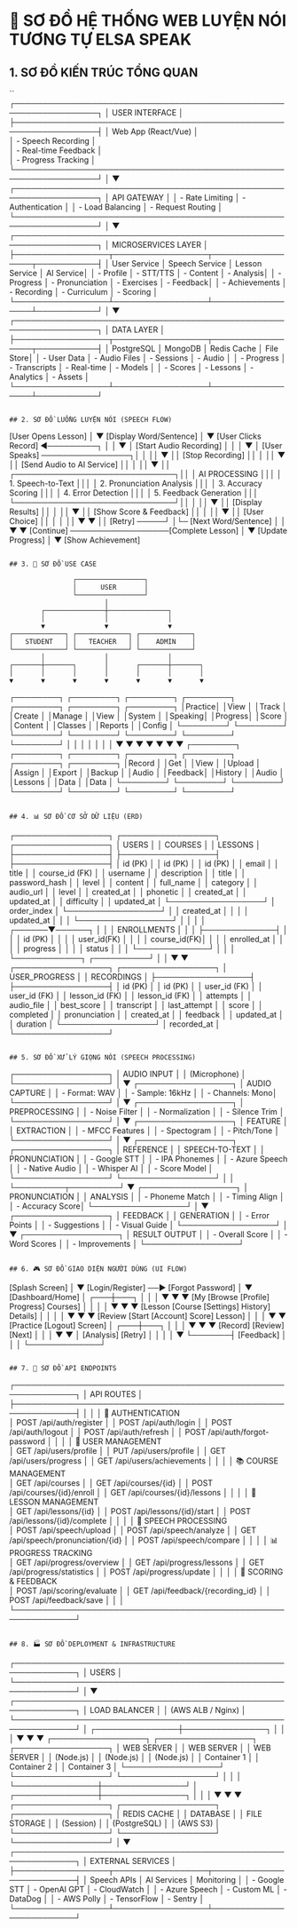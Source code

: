 # 🎯 SƠ ĐỒ HỆ THỐNG WEB LUYỆN NÓI TƯƠNG TỰ ELSA SPEAK

## 1. SƠ ĐỒ KIẾN TRÚC TỔNG QUAN

``
┌─────────────────────────────────────────────────────────────────┐
│                        USER INTERFACE                           │
├─────────────────────────────────────────────────────────────────┤
│                   Web App (React/Vue)                           │                                         
│                  - Speech Recording                             │                            
│                  - Real-time Feedback                           │                
│                  - Progress Tracking                            │                   
└─────────────────────────────────────────────────────────────────┘
                                    │
                                    ▼
┌─────────────────────────────────────────────────────────────────┐
│                        API GATEWAY                              │
│  - Rate Limiting      │  - Authentication                       │
│  - Load Balancing     │  - Request Routing                      │
└─────────────────────────────────────────────────────────────────┘
                                    │
                                    ▼
┌─────────────────────────────────────────────────────────────────┐
│                      MICROSERVICES LAYER                        │
├─────────────────┬─────────────────┬─────────────────┬───────────┤
│  User Service   │ Speech Service  │ Lesson Service  │ AI Service│
│  - Profile      │ - STT/TTS       │ - Content       │ - Analysis│
│  - Progress     │ - Pronunciation │ - Exercises     │ - Feedback│
│  - Achievements │ - Recording     │ - Curriculum    │ - Scoring │
└─────────────────┴─────────────────┴─────────────────┴───────────┘
                                    │
                                    ▼
┌─────────────────────────────────────────────────────────────────┐
│                       DATA LAYER                                │
├─────────────────┬─────────────────┬─────────────────┬───────────┤
│  PostgreSQL     │ MongoDB         │ Redis Cache     │ File Store│
│  - User Data    │ - Audio Files   │ - Sessions      │ - Audio   │
│  - Progress     │ - Transcripts   │ - Real-time     │ - Models  │
│  - Scores       │ - Lessons       │ - Analytics     │ - Assets  │
└─────────────────┴─────────────────┴─────────────────┴───────────┘
```

## 2. SƠ ĐỒ LUỒNG LUYỆN NÓI (SPEECH FLOW)

```
[User Opens Lesson] 
        │
        ▼
[Display Word/Sentence]
        │
        ▼
[User Clicks Record] ◄─────────┐
        │                     │
        ▼                     │
[Start Audio Recording]       │
        │                     │
        ▼                     │
[User Speaks] ────────────────┐│
        │                     ││
        ▼                     ││
[Stop Recording]              ││
        │                     ││
        ▼                     ││
[Send Audio to AI Service]    ││
        │                     ││
        ▼                     ││
┌─────────────────────────────┐││
│     AI PROCESSING           │││
│  1. Speech-to-Text          │││
│  2. Pronunciation Analysis  │││
│  3. Accuracy Scoring        │││
│  4. Error Detection         │││
│  5. Feedback Generation     │││
└─────────────────────────────┘││
        │                     ││
        ▼                     ││
[Display Results]             ││
        │                     ││
        ▼                     ││
[Show Score & Feedback]       ││
        │                     ││
        ▼                     ││
[User Choice]                 ││
    │        │                ││
    ▼        ▼                ││
[Retry] ─────┘                │└─ [Next Word/Sentence]
    │                         │
    ▼                         ▼
[Continue] ──────────────────[Complete Lesson]
                              │
                              ▼
                        [Update Progress]
                              │
                              ▼
                        [Show Achievement]
```

## 3. 🎯 SƠ ĐỒ USE CASE

```
                    ┌─────────────────┐
                    │      USER       │
                    └─────────────────┘
                            │
            ┌───────────────┼───────────────┐
            │               │               │
            ▼               ▼               ▼
    ┌─────────────┐ ┌─────────────┐ ┌─────────────┐
    │   STUDENT   │ │   TEACHER   │ │    ADMIN    │
    └─────────────┘ └─────────────┘ └─────────────┘
            │               │               │
    ┌───────┼───────┐       │       ┌───────┼───────┐
    │       │       │       │       │       │       │
    ▼       ▼       ▼       ▼       ▼       ▼       ▼
┌────────┐ ┌────────┐ ┌────────┐ ┌────────┐ ┌────────┐ ┌────────┐ ┌────────┐
│Practice│ │View    │ │Track   │ │Create  │ │Manage  │ │View    │ │System  │
│Speaking│ │Progress│ │Score   │ │Content │ │Classes │ │Reports │ │Config  │
└────────┘ └────────┘ └────────┘ └────────┘ └────────┘ └────────┘ └────────┘
    │           │           │           │           │           │           │
    ▼           ▼           ▼           ▼           ▼           ▼           ▼
┌────────┐ ┌────────┐ ┌────────┐ ┌────────┐ ┌────────┐ ┌────────┐ ┌────────┐
│Record  │ │Get     │ │View    │ │Upload  │ │Assign  │ │Export  │ │Backup  │
│Audio   │ │Feedback│ │History │ │Audio   │ │Lessons │ │Data    │ │Data    │
└────────┘ └────────┘ └────────┘ └────────┘ └────────┘ └────────┘ └────────┘
```

## 4. 📊 SƠ ĐỒ CƠ SỞ DỮ LIỆU (ERD)

```
┌─────────────────┐    ┌─────────────────┐    ┌─────────────────┐
│     USERS       │    │    COURSES      │    │    LESSONS      │
├─────────────────┤    ├─────────────────┤    ├─────────────────┤
│ id (PK)         │    │ id (PK)         │    │ id (PK)         │
│ email           │    │ title           │    │ course_id (FK)  │
│ username        │    │ description     │    │ title           │
│ password_hash   │    │ level           │    │ content         │
│ full_name       │    │ category        │    │ audio_url       │
│ level           │    │ created_at      │    │ phonetic        │
│ created_at      │    │ updated_at      │    │ difficulty      │
│ updated_at      │    └─────────────────┘    │ order_index     │
└─────────────────┘             │             │ created_at      │
         │                      │             │ updated_at      │
         │                      │             └─────────────────┘
         │                      │                      │
         │               ┌──────▼──────┐               │
         │               │ ENROLLMENTS │               │
         │               ├─────────────┤               │
         │               │ id (PK)     │               │
         │               │ user_id(FK) │               │
         │               │ course_id(FK)│              │
         │               │ enrolled_at │               │
         │               │ progress    │               │
         │               │ status      │               │
         │               └─────────────┘               │
         │                                            │
         └────────────┐                    ┌──────────┘
                      │                    │
                      ▼                    ▼
         ┌─────────────────┐    ┌─────────────────┐
         │  USER_PROGRESS  │    │   RECORDINGS    │
         ├─────────────────┤    ├─────────────────┤
         │ id (PK)         │    │ id (PK)         │
         │ user_id (FK)    │    │ user_id (FK)    │
         │ lesson_id (FK)  │    │ lesson_id (FK)  │
         │ attempts        │    │ audio_file      │
         │ best_score      │    │ transcript      │
         │ last_attempt    │    │ score           │
         │ completed       │    │ pronunciation   │
         │ created_at      │    │ feedback        │
         │ updated_at      │    │ duration        │
         └─────────────────┘    │ recorded_at     │
                                └─────────────────┘
```

## 5. SƠ ĐỒ XỬ LÝ GIỌNG NÓI (SPEECH PROCESSING)

```
┌─────────────────┐
│  AUDIO INPUT    │
│  (Microphone)   │
└─────────────────┘
         │
         ▼
┌─────────────────┐
│ AUDIO CAPTURE   │
│ - Format: WAV   │
│ - Sample: 16kHz │
│ - Channels: Mono│
└─────────────────┘
         │
         ▼
┌─────────────────┐
│ PREPROCESSING   │
│ - Noise Filter  │
│ - Normalization │
│ - Silence Trim  │
└─────────────────┘
         │
         ▼
┌─────────────────┐
│ FEATURE         │
│ EXTRACTION      │
│ - MFCC Features │
│ - Spectogram    │
│ - Pitch/Tone    │
└─────────────────┘
         │
         ▼ ┌─────────────────┐
┌─────────────────┐ │  REFERENCE      │
│ SPEECH-TO-TEXT  │ │  PRONUNCIATION  │
│ - Google STT    │ │  - IPA Phonemes │
│ - Azure Speech  │ │  - Native Audio │
│ - Whisper AI    │ │  - Score Model  │
└─────────────────┘ └─────────────────┘
         │                   │
         └─────────┬─────────┘
                   ▼
         ┌─────────────────┐
         │ PRONUNCIATION   │
         │ ANALYSIS        │
         │ - Phoneme Match │
         │ - Timing Align  │
         │ - Accuracy Score│
         └─────────────────┘
                   │
                   ▼
         ┌─────────────────┐
         │ FEEDBACK        │
         │ GENERATION      │
         │ - Error Points  │
         │ - Suggestions   │
         │ - Visual Guide  │
         └─────────────────┘
                   │
                   ▼
         ┌─────────────────┐
         │ RESULT OUTPUT   │
         │ - Overall Score │
         │ - Word Scores   │
         │ - Improvements  │
         └─────────────────┘
```

## 6. 🎮 SƠ ĐỒ GIAO DIỆN NGƯỜI DÙNG (UI FLOW)

```
[Splash Screen]
       │
       ▼
[Login/Register] ──► [Forgot Password]
       │
       ▼
[Dashboard/Home]
       │
   ┌───┼───┐
   │   │   │
   ▼   ▼   ▼
[My    [Browse  [Profile]
Progress] Courses]   │
   │       │        │
   ▼       ▼        ▼
[Lesson  [Course   [Settings]
 History] Details]     │
   │       │           │
   ▼       ▼           ▼
[Review  [Start     [Account]
 Score]   Lesson]      │
           │           │
           ▼           ▼
      [Practice    [Logout]
       Screen]
           │
       ┌───┼───┐
       │   │   │
       ▼   ▼   ▼
   [Record] [Review] [Next]
      │      │       │
      ▼      ▼       │
   [Analysis] [Retry] │
      │      │       │
      ▼      └───────┤
   [Feedback]       │
      │             │
      └─────────────┘
```

## 7. 🔄 SƠ ĐỒ API ENDPOINTS

```
┌─────────────────────────────────────────────────────────────┐
│                        API ROUTES                           │
├─────────────────────────────────────────────────────────────┤
│                                                             │
│  🔐 AUTHENTICATION                                          
│  POST   /api/auth/register                                  │
│  POST   /api/auth/login                                     │
│  POST   /api/auth/logout                                    │
│  POST   /api/auth/refresh                                   │
│  POST   /api/auth/forgot-password                           │
│                                                             │
│  👤 USER MANAGEMENT                                         
│  GET    /api/users/profile                                  │
│  PUT    /api/users/profile                                  │
│  GET    /api/users/progress                                 │
│  GET    /api/users/achievements                             │
│                                                             │
│  📚 COURSE MANAGEMENT                                       
│  GET    /api/courses                                        │
│  GET    /api/courses/{id}                                   │
│  POST   /api/courses/{id}/enroll                            │
│  GET    /api/courses/{id}/lessons                           │
│                                                             │
│  📖 LESSON MANAGEMENT                                       
│  GET    /api/lessons/{id}                                   │
│  POST   /api/lessons/{id}/start                             │
│  POST   /api/lessons/{id}/complete                          │
│                                                             │
│  🎤 SPEECH PROCESSING                                       
│  POST   /api/speech/upload                                  │
│  POST   /api/speech/analyze                                 │
│  GET    /api/speech/pronunciation/{id}                      │
│  POST   /api/speech/compare                                 │
│                                                             │
│  📊 PROGRESS TRACKING                                       
│  GET    /api/progress/overview                              │
│  GET    /api/progress/lessons                               │
│  GET    /api/progress/statistics                            │
│  POST   /api/progress/update                                │
│                                                             │
│  🎯 SCORING & FEEDBACK                                      
│  POST   /api/scoring/evaluate                               │
│  GET    /api/feedback/{recording_id}                        │
│  POST   /api/feedback/save                                  │
│                                                             │
└─────────────────────────────────────────────────────────────┘
```

## 8. 🏭 SƠ ĐỒ DEPLOYMENT & INFRASTRUCTURE

```
┌─────────────────────────────────────────────────────────────┐
│                         USERS                               │
└─────────────────────────────────────────────────────────────┘
                            │
                            ▼
┌─────────────────────────────────────────────────────────────┐
│                    LOAD BALANCER                            │
│                  (AWS ALB / Nginx)                          │
└─────────────────────────────────────────────────────────────┘
                            │
            ┌───────────────┼───────────────┐
            │               │               │
            ▼               ▼               ▼
┌─────────────────┐ ┌─────────────────┐ ┌─────────────────┐
│   WEB SERVER    │ │   WEB SERVER    │ │   WEB SERVER    │
│   (Node.js)     │ │   (Node.js)     │ │   (Node.js)     │
│   Container 1   │ │   Container 2   │ │   Container 3   │
└─────────────────┘ └─────────────────┘ └─────────────────┘
            │               │               │
            └───────────────┼───────────────┘
                            │
            ┌───────────────┼───────────────┐
            │               │               │
            ▼               ▼               ▼
┌─────────────────┐ ┌─────────────────┐ ┌─────────────────┐
│   REDIS CACHE   │ │   DATABASE      │ │   FILE STORAGE  │
│   (Session)     │ │  (PostgreSQL)   │ │   (AWS S3)      │
└─────────────────┘ └─────────────────┘ └─────────────────┘
                            │
                            ▼
┌─────────────────────────────────────────────────────────────┐
│              EXTERNAL SERVICES                              │
├─────────────────┬─────────────────┬─────────────────────────┤
│  Speech APIs    │  AI Services    │  Monitoring             │
│  - Google STT   │  - OpenAI GPT   │  - CloudWatch           │
│  - Azure Speech │  - Custom ML    │  - DataDog              │
│  - AWS Polly    │  - TensorFlow   │  - Sentry               │
└─────────────────┴─────────────────┴─────────────────────────┘
```